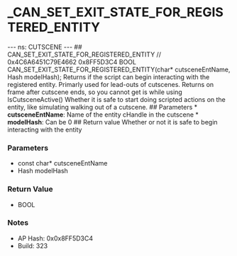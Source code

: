 # _CAN_SET_EXIT_STATE_FOR_REGISTERED_ENTITY

--- ns: CUTSCENE --- ## CAN_SET_EXIT_STATE_FOR_REGISTERED_ENTITY  // 0x4C6A6451C79E4662 0x8FF5D3C4 BOOL CAN_SET_EXIT_STATE_FOR_REGISTERED_ENTITY(char* cutsceneEntName, Hash modelHash); Returns if the script can begin interacting with the registered entity. Primarly used for lead-outs of cutscenes. Returns on frame after cutscene ends, so you cannot get is while using IsCutsceneActive()  Whether it is safe to start doing scripted actions on the entity, like simulating walking out of a cutscene.  ## Parameters * **cutsceneEntName**: Name of the entity cHandle in the cutscene * **modelHash**: Can be 0  ## Return value Whether or not it is safe to begin interacting with the entity

### Parameters
* const char* cutsceneEntName
* Hash modelHash

### Return Value
* BOOL

### Notes
* AP Hash: 0x0x8FF5D3C4
* Build: 323


